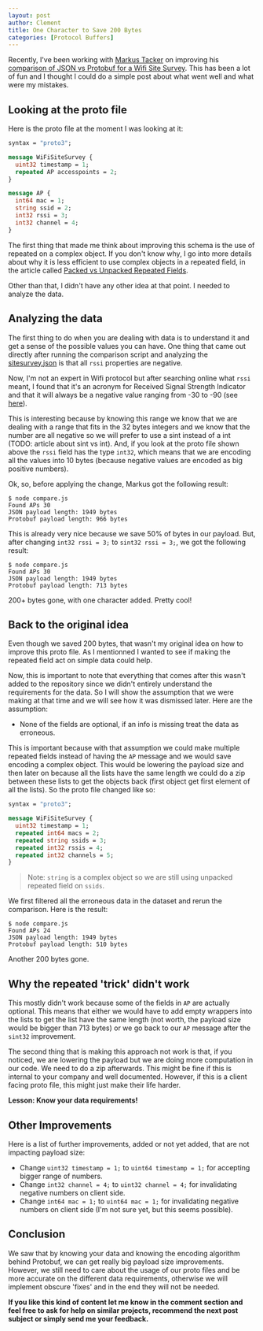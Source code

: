 ```yaml
---
layout: post
author: Clement
title: One Character to Save 200 Bytes
categories: [Protocol Buffers]
---
```


Recently, I've been working with [Markus Tacker](https://techhub.social/@coderbyheart@chaos.social) on improving his [comparison of JSON vs Protobuf for a Wifi Site Survey](https://github.com/coderbyheart/json-protobuf-comparison-wifi-site-survey). This has been a lot of fun and I thought I could do a simple post about what went well and what were my mistakes.

## Looking at the proto file

Here is the proto file at the moment I was looking at it:

```proto
syntax = "proto3";

message WiFiSiteSurvey {
  uint32 timestamp = 1;
  repeated AP accesspoints = 2;
}

message AP {
  int64 mac = 1;
  string ssid = 2;
  int32 rssi = 3;
  int32 channel = 4;
}
```

The first thing that made me think about improving this schema is the use of repeated on a complex object. If you don't know why, I go into more details about why it is less efficient to use complex objects in a repeated field, in the article called [Packed vs Unpacked Repeated Fields](https://clement-jean.github.io/packed_vs_unpacked_repeated_fields/).

Other than that, I didn't have any other idea at that point. I needed to analyze the data.

## Analyzing the data

The first thing to do when you are dealing with data is to understand it and get a sense of the possible values you can have. One thing that came out directly after running the comparison script and analyzing the [sitesurvey.json](https://github.com/coderbyheart/json-protobuf-comparison-wifi-site-survey/blob/saga/sitesurvey.json) is that all `rssi` properties are negative.

Now, I'm not an expert in Wifi protocol but after searching online what `rssi` meant, I found that it's an acronym for Received Signal Strength Indicator and that it will always be a negative value ranging from -30 to -90 (see [here](https://corecabling.com/understanding-received-signal-strength-rssi-in-your-wifi-network/)).

This is interesting because by knowing this range we know that we are dealing with a range that fits in the 32 bytes integers and we know that the number are all negative so we will prefer to use a sint instead of a int (TODO: article about sint vs int). And, if you look at the proto file shown above the `rssi` field has the type `int32`, which means that we are encoding all the values into 10 bytes (because negative values are encoded as big positive numbers).

Ok, so, before applying the change, Markus got the following result:

```shell
$ node compare.js
Found APs 30
JSON payload length: 1949 bytes
Protobuf payload length: 966 bytes
```

This is already very nice because we save 50% of bytes in our payload. But, after changing `int32 rssi = 3;` to `sint32 rssi = 3;`, we got the following result:

```shell
$ node compare.js
Found APs 30
JSON payload length: 1949 bytes
Protobuf payload length: 713 bytes
```

200+ bytes gone, with one character added. Pretty cool!

## Back to the original idea

Even though we saved 200 bytes, that wasn't my original idea on how to improve this proto file. As I mentionned I wanted to see if making the repeated field act on simple data could help.

Now, this is important to note that everything that comes after this wasn't added to the repository since we didn't entirely understand the requirements for the data. So I will show the assumption that we were making at that time and we will see how it was dismissed later. Here are the assumption:

- None of the fields are optional, if an info is missing treat the data as erroneous.

This is important because with that assumption we could make multiple repeated fields instead of having the `AP` message and we would save encoding a complex object. This would be lowering the payload size and then later on because all the lists have the same length we could do a zip between these lists to get the objects back (first object get first element of all the lists). So the proto file changed like so:

```proto
syntax = "proto3";

message WiFiSiteSurvey {
  uint32 timestamp = 1;
  repeated int64 macs = 2;
  repeated string ssids = 3;
  repeated int32 rssis = 4;
  repeated int32 channels = 5;
}
```

> Note: `string` is a complex object so we are still using unpacked repeated field on `ssids`.

We first filtered all the erroneous data in the dataset and rerun the comparison. Here is the result:

```shell
$ node compare.js
Found APs 24
JSON payload length: 1949 bytes
Protobuf payload length: 510 bytes
```

Another 200 bytes gone.

## Why the repeated 'trick' didn't work

This mostly didn't work because some of the fields in `AP` are actually optional. This means that either we would have to add empty wrappers into the lists to get the list have the same length (not worth, the payload size would be bigger than 713 bytes) or we go back to our `AP` message after the `sint32` improvement.

The second thing that is making this approach not work is that, if you noticed, we are lowering the payload but we are doing more computation in our code. We need to do a zip afterwards. This might be fine if this is internal to your company and well documented. However, if this is a client facing proto file, this might just make their life harder.

**Lesson: Know your data requirements!**

## Other Improvements

Here is a list of further improvements, added or not yet added, that are not impacting payload size:

- Change `uint32 timestamp = 1;` to `uint64 timestamp = 1;` for accepting bigger range of numbers.
- Change `int32 channel = 4;` to `uint32 channel = 4;` for invalidating negative numbers on client side.
- Change `int64 mac = 1;` to `uint64 mac = 1;` for invalidating negative numbers on client side (I'm not sure yet, but this seems possible).

## Conclusion

We saw that by knowing your data and knowing the encoding algorithm behind Protobuf, we can get really big payload size improvements. However, we still need to care about the usage of our proto files and be more accurate on the different data requirements, otherwise we will implement obscure 'fixes' and in the end they will not be needed.

**If you like this kind of content let me know in the comment section and feel free to ask for help on similar projects, recommend the next post subject or simply send me your feedback.**
